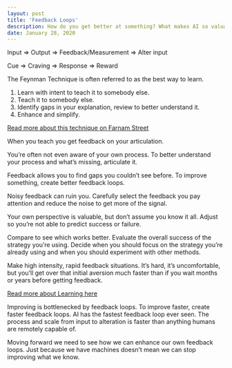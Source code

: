 ```yaml
---
layout: post
title: 'Feedback Loops'
description: How do you get better at something? What makes AI so valuable?
date: January 28, 2020
---
```


Input => Output => Feedback/Measurement => Alter input

Cue => Craving => Response => Reward

The Feynman Technique is often referred to as the best way to learn.
1. Learn with intent to teach it to somebody else.
2. Teach it to somebody else.
3. Identify gaps in your explanation, review to better understand it.
4. Enhance and simplify.

[Read more about this technique on Farnam Street](https://fs.blog/2012/04/feynman-technique/)


When you teach you get feedback on your articulation.

You’re often not even aware of your own process. To better understand your process and what’s missing, articulate it.

Feedback allows you to find gaps you couldn’t see before. To improve something, create better feedback loops. 

Noisy feedback can ruin you. Carefully select the feedback you pay attention and reduce the noise to get more of the signal.

Your own perspective is valuable, but don’t assume you know it all. Adjust so you’re not able to predict success or failure.

Compare to see which works better. Evaluate the overall success of the strategy you’re using. Decide when you should focus on the strategy you’re already using and when you should experiment with other methods.

Make high intensity, rapid feedback situations. It’s hard, it’s uncomfortable, but you’ll get over that initial aversion much faster than if you wait months or years before getting feedback.

[Read more about Learning here](https://lukasmurdock.com/ultralearning/)

Improving is bottlenecked by feedback loops. To improve faster, create faster feedback loops. AI has the fastest feedback loop ever seen. The process and scale from input to alteration is faster than anything humans are remotely capable of. 

Moving forward we need to see how we can enhance our own feedback loops. Just because we have machines doesn’t mean we can stop improving what we know.
